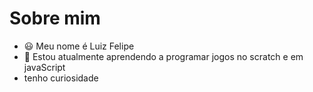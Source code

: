 # Sobre mim
- :smiley: Meu nome é Luiz Felipe                      
- :eyes: Estou atualmente aprendendo a programar jogos no scratch e em javaScript
- tenho curiosidade
